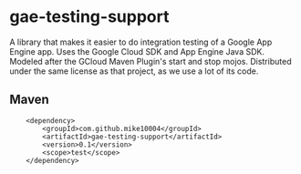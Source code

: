 gae-testing-support
===================

A library that makes it easier to do integration testing of a Google App
Engine app. Uses the Google Cloud SDK and App Engine Java SDK. Modeled after
the GCloud Maven Plugin's start and stop mojos. Distributed under the same
license as that project, as we use a lot of its code.

Maven
-----

        <dependency>
            <groupId>com.github.mike10004</groupId>
            <artifactId>gae-testing-support</artifactId>
            <version>0.1</version>
            <scope>test</scope>
        </dependency>

